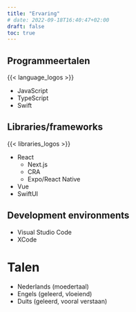 ```yaml
---
title: "Ervaring"
# date: 2022-09-18T16:40:47+02:00
draft: false
toc: true
---
```


## Programmeertalen

{{< language_logos >}}

* JavaScript 
* TypeScript
* Swift

## Libraries/frameworks

{{< libraries_logos >}}

* React
  * Next.js
  * CRA
  * Expo/React Native
* Vue
* SwiftUI

## Development environments

* Visual Studio Code
* XCode

# Talen

* Nederlands (moedertaal)
* Engels (geleerd, vloeiend)
* Duits (geleerd, vooral verstaan)